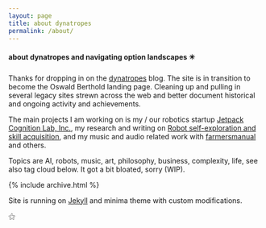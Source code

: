 ```yaml
---
layout: page
title: about dynatropes
permalink: /about/
---
```


#### about dynatropes and navigating option landscapes ✴️

Thanks for dropping in on the [dynatropes](https://dynatrop.es)
blog. The site is in transition to become the Oswald Berthold landing
page. Cleaning up and pulling in several legacy sites strewn across
the web and better document historical and ongoing activity and
achievements.

The main projects I am working on is my / our robotics startup
[Jetpack Cognition Lab, Inc.](https://jetpack.cl), my research and
writing on [Robot self-exploration and skill
acquisition](https://edoc.hu-berlin.de/handle/18452/22259), and my
music and audio related work with [farmersmanual](https://web.fm) and
others.

Topics are AI, robots, music, art, philosophy, business, complexity,
life, see also tag cloud below. It got a bit bloated, sorry (WIP).

<article>
{% include archive.html %}
</article>

Site is running on [Jekyll](http://jekyllrb.com/) and minima theme
with custom modifications.

 ⚝
